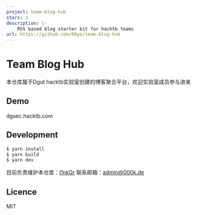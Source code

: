 ```yaml
---
project: team-blog-hub
stars: 1
description: |-
    RSS based blog starter kit for hachtb teams
url: https://github.com/00ye/team-blog-hub
---
```


# Team Blog Hub
本仓库属于Dgut hacktb实验室创建的博客聚合平台，欢迎实验室成员参与进来
## Demo
dgsec.hacktb.com

## Development
```bash
$ yarn install
$ yarn build
$ yarn dev
```

目前负责维护本仓库：[l1nkGr](https://github.com/00ye)
联系邮箱：admin@000k.de
## Licence
MIT
